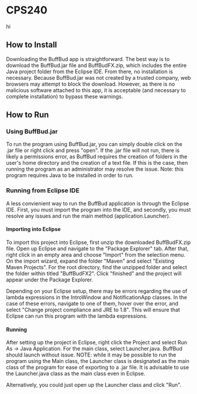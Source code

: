 # CPS240
hi

## How to Install
Downloading the BuffBud app is straightforward. The best way is to download the BuffBud.jar file and BuffBudFX.zip, which includes the entire Java project folder from the Eclipse IDE. From there, no installation is necessary. Because BuffBud.jar was not created by a trusted company, web browsers may attempt to block the download. However, as there is no malicious software attached to this app, it is acceptable (and necessary to complete installation) to bypass these warnings.

## How to Run
### Using BuffBud.jar
To run the program using BuffBud.jar, you can simply double click on the .jar file or right click and press "open". If the .jar file will not run, there is likely a permissions error, as BuffBud requires the creation of folders in the user's home directory and the creation of a text file. If this is the case, then running the program as an administrator may resolve the issue. Note: this program requires Java to be installed in order to run.

### Running from Eclipse IDE
A less convienient way to run the BuffBud application is through the Eclipse IDE. First, you must import the program into the IDE, and secondly, you must resolve any issues and run the main method (application.Launcher).

#### Importing into Eclipse
To import this project into Eclipse, first unzip the downloaded BuffBudFX.zip file. Open up Eclipse and navigate to the "Package Explorer" tab. After that, right click in an empty area and choose "Import" from the selection menu. On the import wizard, expand the folder "Maven" and select "Existing Maven Projects". For the root directory, find the unzipped folder and select the folder within titled "BuffBudFX2". Click "finished" and the project will appear under the Package Explorer. 

Depending on your Eclipse setup, there may be errors regarding the use of lambda expressions in the IntroWindow and NotificationApp classes. In the case of these errors, navigate to one of them, hover over the error, and select "Change project compliance and JRE to 1.8". This will ensure that Eclipse can run this program with the lambda expressions.

#### Running
After setting up the project in Eclipse, right click the Project and select Run As -> Java Application. For the main class, select Launcher.java. BuffBud should launch without issue. NOTE: while it may be possible to run the program using the Main class, the Launcher class is designated as the main class of the program for ease of exporting to a .jar file. It is advisable to use the Launcher.java class as the main class even in Eclipse.

Alternatively, you could just open up the Launcher class and click "Run".
